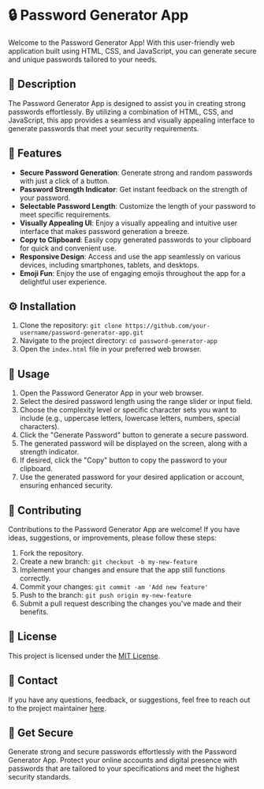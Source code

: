 # 🔒 Password Generator App

Welcome to the Password Generator App! With this user-friendly web application built using HTML, CSS, and JavaScript, you can generate secure and unique passwords tailored to your needs.

## 🎯 Description

The Password Generator App is designed to assist you in creating strong passwords effortlessly. By utilizing a combination of HTML, CSS, and JavaScript, this app provides a seamless and visually appealing interface to generate passwords that meet your security requirements.

## 🌟 Features

- **Secure Password Generation**: Generate strong and random passwords with just a click of a button.
- **Password Strength Indicator**: Get instant feedback on the strength of your password.
- **Selectable Password Length**: Customize the length of your password to meet specific requirements.
- **Visually Appealing UI**: Enjoy a visually appealing and intuitive user interface that makes password generation a breeze.
- **Copy to Clipboard**: Easily copy generated passwords to your clipboard for quick and convenient use.
- **Responsive Design**: Access and use the app seamlessly on various devices, including smartphones, tablets, and desktops.
- **Emoji Fun**: Enjoy the use of engaging emojis throughout the app for a delightful user experience.

## ⚙️ Installation

1. Clone the repository: `git clone https://github.com/your-username/password-generator-app.git`
2. Navigate to the project directory: `cd password-generator-app`
3. Open the `index.html` file in your preferred web browser.

## 🚀 Usage

1. Open the Password Generator App in your web browser.
2. Select the desired password length using the range slider or input field.
3. Choose the complexity level or specific character sets you want to include (e.g., uppercase letters, lowercase letters, numbers, special characters).
4. Click the "Generate Password" button to generate a secure password.
5. The generated password will be displayed on the screen, along with a strength indicator.
6. If desired, click the "Copy" button to copy the password to your clipboard.
7. Use the generated password for your desired application or account, ensuring enhanced security.

## 🤝 Contributing

Contributions to the Password Generator App are welcome! If you have ideas, suggestions, or improvements, please follow these steps:

1. Fork the repository.
2. Create a new branch: `git checkout -b my-new-feature`
3. Implement your changes and ensure that the app still functions correctly.
4. Commit your changes: `git commit -am 'Add new feature'`
5. Push to the branch: `git push origin my-new-feature`
6. Submit a pull request describing the changes you've made and their benefits.

## 📜 License

This project is licensed under the [MIT License](LICENSE).

## 📧 Contact

If you have any questions, feedback, or suggestions, feel free to reach out to the project maintainer [here](mailto:aasnsa05@gmail.com).

## 🌟 Get Secure

Generate strong and secure passwords effortlessly with the Password Generator App. Protect your online accounts and digital presence with passwords that are tailored to your specifications and meet the highest security standards.
